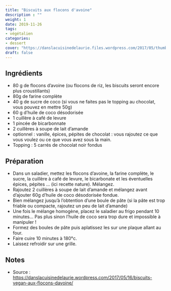 ```yaml
---
title: "Biscuits aux flocons d'avoine"
description : ""
weight: 1
date: 2019-11-26
tags:
- végétalien
categories:
- dessert
cover: "https://danslacuisinedelaurie.files.wordpress.com/2017/05/thumb__mg_0472_1024.jpg?w=620"
draft: false
---
```


## Ingrédients

* 80 g de flocons d’avoine (ou flocons de riz, les biscuits seront encore plus croustillants)
* 80g de farine complète
* 40 g de sucre de coco (si vous ne faites pas le topping au chocolat, vous pouvez en mettre 50g)
* 60 g d’huile de coco désodorisée
* 1 cuillère à café de levure
* 1 pincée de bicarbonnate
* 2 cuillères à soupe de lait d’amande
* optionnel : vanille, épices, pépites de chocolat : vous rajoutez ce que vous voulez ou ce que vous avez sous la main.
* Topping : 5 carrés de chocolat noir fondus

## Préparation

* Dans un saladier, mettez les flocons d’avoine, la farine complète, le sucre, la cuillère à café de levure, le bicarbonate et les éventuelles épices, pépites … (ici recette nature). Mélangez.
* Rajoutez 2 cuillères à soupe de lait d’amande et mélangez avant d’ajouter 60g d’huile de coco désodorisée fondue.  
* Bien mélangez jusqu’à l’obtention d’une boule de pâte (si la pâte est trop friable ou compacte, rajoutez un peu de lait d’amande)
* Une fois le mélange homogène, placez le saladier au frigo pendant 10 minutes… Pas plus sinon l’huile de coco sera trop dure et impossible à manipuler !
* Formez des boules de pâte puis aplatissez les sur une plaque allant au four.
* Faire cuire 10 minutes à 180°c.
* Laissez refroidir sur une grille.

## Notes

* Source : https://danslacuisinedelaurie.wordpress.com/2017/05/16/biscuits-vegan-aux-flocons-davoine/
